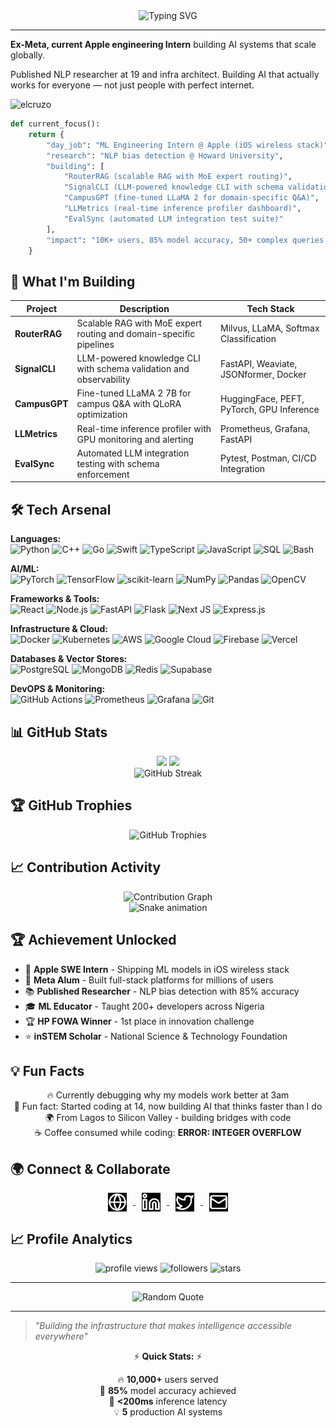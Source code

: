 <div align="center">
  <img src="https://readme-typing-svg.herokuapp.com?font=Fira+Code&pause=1000&color=F75C7E&center=true&vCenter=true&width=435&lines=Hey%2C+I'm+Ayo+%F0%9F%91%8B;Ex-Meta%2C+Current+Apple+Engineer;Building+AI+Infrastructure+at+Scale;Published+ML+Researcher;10K%2B+Users+Served" alt="Typing SVG" />
</div>

---

**Ex-Meta, current Apple engineering Intern** building AI systems that scale globally.

Published NLP researcher at 19 and infra architect. Building AI that actually works for everyone — not just people with perfect internet.

<p align="left"> <img src="https://komarev.com/ghpvc/?username=elcruzo&label=Profile%20views&color=0e75b6&style=flat" alt="elcruzo" /> </p>

```python
def current_focus():
    return {
        "day_job": "ML Engineering Intern @ Apple (iOS wireless stack)",
        "research": "NLP bias detection @ Howard University", 
        "building": [
            "RouterRAG (scalable RAG with MoE expert routing)",
            "SignalCLI (LLM-powered knowledge CLI with schema validation)", 
            "CampusGPT (fine-tuned LLaMA 2 for domain-specific Q&A)",
            "LLMetrics (real-time inference profiler dashboard)",
            "EvalSync (automated LLM integration test suite)"
        ],
        "impact": "10K+ users, 85% model accuracy, 50+ complex queries optimized"
    }
```

## 🚀 What I'm Building

| Project | Description | Tech Stack |
|---------|-------------|------------|
| **RouterRAG** | Scalable RAG with MoE expert routing and domain-specific pipelines | Milvus, LLaMA, Softmax Classification |
| **SignalCLI** | LLM-powered knowledge CLI with schema validation and observability | FastAPI, Weaviate, JSONformer, Docker |
| **CampusGPT** | Fine-tuned LLaMA 2 7B for campus Q&A with QLoRA optimization | HuggingFace, PEFT, PyTorch, GPU Inference |
| **LLMetrics** | Real-time inference profiler with GPU monitoring and alerting | Prometheus, Grafana, FastAPI |
| **EvalSync** | Automated LLM integration testing with schema enforcement | Pytest, Postman, CI/CD Integration |

## 🛠️ Tech Arsenal

**Languages:**  
![Python](https://img.shields.io/badge/python-3670A0?style=for-the-badge&logo=python&logoColor=ffdd54) ![C++](https://img.shields.io/badge/c++-%2300599C.svg?style=for-the-badge&logo=c%2B%2B&logoColor=white) ![Go](https://img.shields.io/badge/go-%2300ADD8.svg?style=for-the-badge&logo=go&logoColor=white) ![Swift](https://img.shields.io/badge/swift-F54A2A?style=for-the-badge&logo=swift&logoColor=white) ![TypeScript](https://img.shields.io/badge/typescript-%23007ACC.svg?style=for-the-badge&logo=typescript&logoColor=white) ![JavaScript](https://img.shields.io/badge/javascript-%23323330.svg?style=for-the-badge&logo=javascript&logoColor=%23F7DF1E) ![SQL](https://img.shields.io/badge/sql-%2300f.svg?style=for-the-badge&logo=postgresql&logoColor=white) ![Bash](https://img.shields.io/badge/bash-%23121011.svg?style=for-the-badge&logo=gnu-bash&logoColor=white)

**AI/ML:**  
![PyTorch](https://img.shields.io/badge/PyTorch-%23EE4C2C.svg?style=for-the-badge&logo=PyTorch&logoColor=white) ![TensorFlow](https://img.shields.io/badge/TensorFlow-%23FF6F00.svg?style=for-the-badge&logo=TensorFlow&logoColor=white) ![scikit-learn](https://img.shields.io/badge/scikit--learn-%23F7931E.svg?style=for-the-badge&logo=scikit-learn&logoColor=white) ![NumPy](https://img.shields.io/badge/numpy-%23013243.svg?style=for-the-badge&logo=numpy&logoColor=white) ![Pandas](https://img.shields.io/badge/pandas-%23150458.svg?style=for-the-badge&logo=pandas&logoColor=white) ![OpenCV](https://img.shields.io/badge/opencv-%23white.svg?style=for-the-badge&logo=opencv&logoColor=white)

**Frameworks & Tools:**  
![React](https://img.shields.io/badge/react-%2320232a.svg?style=for-the-badge&logo=react&logoColor=%2361DAFB) ![Node.js](https://img.shields.io/badge/node.js-6DA55F?style=for-the-badge&logo=node.js&logoColor=white) ![FastAPI](https://img.shields.io/badge/FastAPI-005571?style=for-the-badge&logo=fastapi) ![Flask](https://img.shields.io/badge/flask-%23000.svg?style=for-the-badge&logo=flask&logoColor=white) ![Next JS](https://img.shields.io/badge/Next-black?style=for-the-badge&logo=next.js&logoColor=white) ![Express.js](https://img.shields.io/badge/express.js-%23404d59.svg?style=for-the-badge&logo=express&logoColor=%2361DAFB)

**Infrastructure & Cloud:**  
![Docker](https://img.shields.io/badge/docker-%230db7ed.svg?style=for-the-badge&logo=docker&logoColor=white) ![Kubernetes](https://img.shields.io/badge/kubernetes-%23326ce5.svg?style=for-the-badge&logo=kubernetes&logoColor=white) ![AWS](https://img.shields.io/badge/AWS-%23FF9900.svg?style=for-the-badge&logo=amazon-aws&logoColor=white) ![Google Cloud](https://img.shields.io/badge/GoogleCloud-%234285F4.svg?style=for-the-badge&logo=google-cloud&logoColor=white) ![Firebase](https://img.shields.io/badge/firebase-%23039BE5.svg?style=for-the-badge&logo=firebase) ![Vercel](https://img.shields.io/badge/vercel-%23000000.svg?style=for-the-badge&logo=vercel&logoColor=white)

**Databases & Vector Stores:**  
![PostgreSQL](https://img.shields.io/badge/postgresql-%23316192.svg?style=for-the-badge&logo=postgresql&logoColor=white) ![MongoDB](https://img.shields.io/badge/MongoDB-%234ea94b.svg?style=for-the-badge&logo=mongodb&logoColor=white) ![Redis](https://img.shields.io/badge/redis-%23DD0031.svg?style=for-the-badge&logo=redis&logoColor=white) ![Supabase](https://img.shields.io/badge/Supabase-3ECF8E?style=for-the-badge&logo=supabase&logoColor=white)

**DevOPS & Monitoring:**  
![GitHub Actions](https://img.shields.io/badge/github%20actions-%232671E5.svg?style=for-the-badge&logo=githubactions&logoColor=white) ![Prometheus](https://img.shields.io/badge/Prometheus-E6522C?style=for-the-badge&logo=Prometheus&logoColor=white) ![Grafana](https://img.shields.io/badge/grafana-%23F46800.svg?style=for-the-badge&logo=grafana&logoColor=white) ![Git](https://img.shields.io/badge/git-%23F05033.svg?style=for-the-badge&logo=git&logoColor=white)

## 📊 GitHub Stats

<div align="center">
  <img height="180em" src="https://github-readme-stats.vercel.app/api?username=elcruzo&show_icons=true&count_private=true&theme=radical&hide_border=true&bg_color=0d1117&title_color=F85D7F&icon_color=F85D7F"/>
  <img height="180em" src="https://github-readme-stats.vercel.app/api/top-langs/?username=elcruzo&layout=compact&theme=radical&hide_border=true&bg_color=0d1117&title_color=F85D7F"/>
</div>

<div align="center">
  <img src="https://github-readme-streak-stats.herokuapp.com?user=elcruzo&theme=radical&hide_border=true&background=0d1117&stroke=F85D7F&ring=F85D7F&fire=F85D7F&currStreakLabel=F85D7F" alt="GitHub Streak"/>
</div>

## 🏆 GitHub Trophies
<div align="center">
  <img src="https://github-profile-trophy.vercel.app/?username=elcruzo&theme=radical&no-frame=true&no-bg=true&margin-w=4&row=1" alt="GitHub Trophies"/>
</div>

## 📈 Contribution Activity
<div align="center">
  <img src="https://github-readme-activity-graph.vercel.app/graph?username=elcruzo&custom_title=Ayo's%20Contribution%20Graph&bg_color=0d1117&color=F85D7F&line=F85D7F&point=FFFFFF&area_color=F85D7F&title_color=FFFFFF&area=true" alt="Contribution Graph"/>
</div>

<div align="center">
  <img src="https://raw.githubusercontent.com/elcruzo/elcruzo/output/snake.svg" alt="Snake animation" />
</div>

## 🏆 Achievement Unlocked

- 🍎 **Apple SWE Intern** - Shipping ML models in iOS wireless stack
- 🔵 **Meta Alum** - Built full-stack platforms for millions of users  
- 📚 **Published Researcher** - NLP bias detection with 85% accuracy
- 🎓 **ML Educator** - Taught 200+ developers across Nigeria
- 🏆 **HP FOWA Winner** - 1st place in innovation challenge
- ⭐ **inSTEM Scholar** - National Science & Technology Foundation

## 💡 Fun Facts
<div align="center">
  
🔥 Currently debugging why my models work better at 3am  
🎯 Fun fact: Started coding at 14, now building AI that thinks faster than I do  
🌍 From Lagos to Silicon Valley - building bridges with code  
☕ Coffee consumed while coding: **ERROR: INTEGER OVERFLOW**  

</div>

## 🌍 Connect & Collaborate

<div align="center">
<a href="https://ayomide.ai" target="blank">
  <img align="center" src="https://raw.githubusercontent.com/lucide-icons/lucide/main/icons/globe.svg" alt="website" height="30" width="30" style="margin: 0 10px; filter: invert(1);"/>
</a>
<a href="https://linkedin.com/in/elcruzo" target="blank">
  <img align="center" src="https://raw.githubusercontent.com/lucide-icons/lucide/main/icons/linkedin.svg" alt="linkedin" height="30" width="30" style="margin: 0 10px; filter: invert(1);"/>
</a>
<a href="https://twitter.com/elcruzosym" target="blank">
  <img align="center" src="https://raw.githubusercontent.com/lucide-icons/lucide/main/icons/twitter.svg" alt="twitter" height="30" width="30" style="margin: 0 10px; filter: invert(1);"/>
</a>
<a href="mailto:ayomideadekoya266@gmail.com" target="blank">
  <img align="center" src="https://raw.githubusercontent.com/lucide-icons/lucide/main/icons/mail.svg" alt="email" height="30" width="30" style="margin: 0 10px; filter: invert(1);"/>
</a>
</div>

## 📈 Profile Analytics
<div align="center">
  <img src="https://komarev.com/ghpvc/?username=elcruzo&label=Profile%20Views&color=F85D7F&style=for-the-badge" alt="profile views" />
  <img src="https://img.shields.io/github/followers/elcruzo?label=Followers&style=for-the-badge&color=F85D7F" alt="followers" />
  <img src="https://img.shields.io/github/stars/elcruzo?label=Stars&style=for-the-badge&color=F85D7F" alt="stars" />
</div>

---

<div align="center">
  <img src="https://quotes-github-readme.vercel.app/api?type=horizontal&theme=radical" alt="Random Quote"/>
</div>

---

> *"Building the infrastructure that makes intelligence accessible everywhere"*

<div align="center">
  
⚡ **Quick Stats:** ⚡  

🔥 **10,000+** users served  
🎯 **85%** model accuracy achieved  
🚀 **<200ms** inference latency  
💡 **5** production AI systems  

</div>